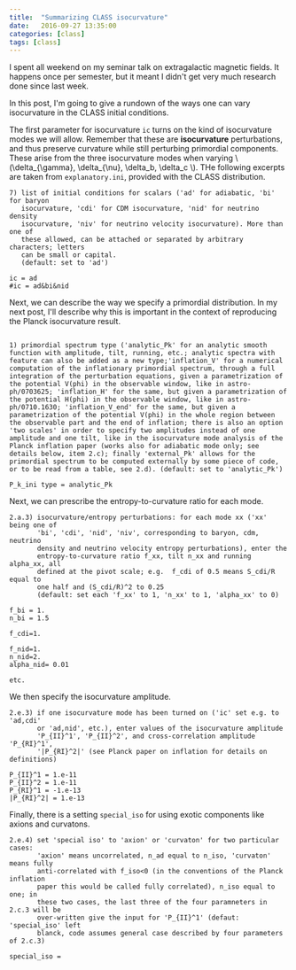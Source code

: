 ```yaml
---
title:  "Summarizing CLASS isocurvature"
date:   2016-09-27 13:35:00
categories: [class]
tags: [class]
---
```

I spent all weekend on my seminar talk on extragalactic magnetic fields. It happens once per semester, but it meant I didn't get very much research done since last week.

In this post, I'm going to give a rundown of the ways one can vary isocurvature in the CLASS initial conditions. 

The first parameter for isocurvature `ic` turns on the kind of isocurvature modes we will allow. Remember that these are **isocurvature** perturbations, and thus preserve curvature while still perturbing primordial components. These arise from the three isocurvature modes when varying \\(\delta_{\gamma}, \delta_{\nu}, \delta_b, \delta_c \\). THe following excerpts are taken from `explanatory.ini`, provided with the CLASS distribution.


```
7) list of initial conditions for scalars ('ad' for adiabatic, 'bi' for baryon
   isocurvature, 'cdi' for CDM isocurvature, 'nid' for neutrino density
   isocurvature, 'niv' for neutrino velocity isocurvature). More than one of
   these allowed, can be attached or separated by arbitrary characters; letters
   can be small or capital.
   (default: set to 'ad')

ic = ad
#ic = ad&bi&nid
```

Next, we can describe the way we specify a primordial distribution. In my next post, I'll describe why this is important in the context of reproducing the Planck isocurvature result.

```

1) primordial spectrum type ('analytic_Pk' for an analytic smooth function with amplitude, tilt, running, etc.; analytic spectra with feature can also be added as a new type;'inflation_V' for a numerical computation of the inflationary primordial spectrum, through a full integration of the perturbation equations, given a parametrization of the potential V(phi) in the observable window, like in astro-ph/0703625; 'inflation_H' for the same, but given a parametrization of the potential H(phi) in the observable window, like in astro-ph/0710.1630; 'inflation_V_end' for the same, but given a parametrization of the potential V(phi) in the whole region between the observable part and the end of inflation; there is also an option 'two scales' in order to specify two amplitudes instead of one amplitude and one tilt, like in the isocurvature mode analysis of the Planck inflation paper (works also for adiabatic mode only; see details below, item 2.c); finally 'external_Pk' allows for the primordial spectrum to be computed externally by some piece of code, or to be read from a table, see 2.d). (default: set to 'analytic_Pk')

P_k_ini type = analytic_Pk
```

Next, we can prescribe the entropy-to-curvature ratio for each mode.

```
2.a.3) isocurvature/entropy perturbations: for each mode xx ('xx' being one of
       'bi', 'cdi', 'nid', 'niv', corresponding to baryon, cdm, neutrino
       density and neutrino velocity entropy perturbations), enter the
       entropy-to-curvature ratio f_xx, tilt n_xx and running alpha_xx, all
       defined at the pivot scale; e.g.  f_cdi of 0.5 means S_cdi/R equal to
       one half and (S_cdi/R)^2 to 0.25
       (default: set each 'f_xx' to 1, 'n_xx' to 1, 'alpha_xx' to 0)

f_bi = 1.
n_bi = 1.5

f_cdi=1.

f_nid=1.
n_nid=2.
alpha_nid= 0.01

etc.
```


We then specify the isocurvature amplitude.

```
2.e.3) if one isocurvature mode has been turned on ('ic' set e.g. to 'ad,cdi'
       or 'ad,nid', etc.), enter values of the isocurvature amplitude
       'P_{II}^1', 'P_{II}^2', and cross-correlation amplitude 'P_{RI}^1',
       '|P_{RI}^2|' (see Planck paper on inflation for details on definitions)

P_{II}^1 = 1.e-11
P_{II}^2 = 1.e-11
P_{RI}^1 = -1.e-13
|P_{RI}^2| = 1.e-13
```


Finally, there is a setting `special_iso` for using exotic components like axions and curvatons.

```
2.e.4) set 'special iso' to 'axion' or 'curvaton' for two particular cases:
       'axion' means uncorrelated, n_ad equal to n_iso, 'curvaton' means fully
       anti-correlated with f_iso<0 (in the conventions of the Planck inflation
       paper this would be called fully correlated), n_iso equal to one; in
       these two cases, the last three of the four paramneters in 2.c.3 will be
       over-written give the input for 'P_{II}^1' (defaut: 'special_iso' left
       blanck, code assumes general case described by four parameters of 2.c.3)

special_iso =
```
